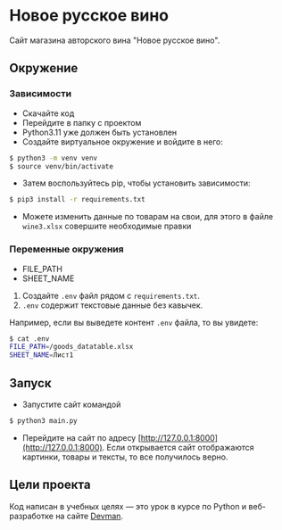 # Новое русское вино

Сайт магазина авторского вина "Новое русское вино".

## Окружение

### Зависимости
- Скачайте код
- Перейдите в папку с проектом
- Python3.11 уже должен быть установлен
- Создайте виртуальное окружение и войдите в него:
```bash
$ python3 -m venv venv
$ source venv/bin/activate
```
- Затем воспользуйтесь pip, чтобы установить зависимости:

```bash
$ pip3 install -r requirements.txt
```
- Можете изменить данные по товарам на свои, для этого в файле `wine3.xlsx` совершите необходимые правки

### Переменные окружения

- FILE_PATH
- SHEET_NAME

1. Cоздайте `.env` файл рядом с `requirements.txt`.
2. `.env` содержит текстовые данные без кавычек.

Например, если вы выведете контент `.env` файла, то вы увидете:

```bash
$ cat .env
FILE_PATH=/goods_datatable.xlsx
SHEET_NAME=Лист1
```

## Запуск

- Запустите сайт командой 

```bash
$ python3 main.py
```
- Перейдите на сайт по адресу [http://127.0.0.1:8000](http://127.0.0.1:8000).
Если открывается сайт отображаются картинки, товары и тексты, то все получилось верно.

## Цели проекта

Код написан в учебных целях — это урок в курсе по Python и веб-разработке на сайте [Devman](https://dvmn.org).

